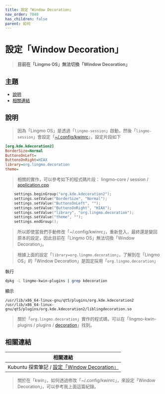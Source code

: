 ```yaml
---
title: 設定「Window Decoration」
nav_order: 7040
has_children: false
parent: 如何
---
```



# 設定「Window Decoration」

> **目前在「Lingmo OS」無法切換「Window Decoration」**




## 主題

* [說明](#說明)
* [相關連結](#相關連結)




## 說明

> 因為「Lingmo OS」是透過「`lingmo-session`」啟動，然後「`lingmo-session`」會設定「[~/.config/kwinrc](https://github.com/samwhelp/lingmo-adjustment/blob/main/prototype/main/lingmo-config/locale/en_us/Lingmo-Dark/asset/overlay/etc/skel/.config/kwinrc#L72-L77)」，設定片段如下

``` ini
[org.kde.kdecoration2]
BorderSize=Normal
ButtonsOnLeft=
ButtonsOnRight=HIAX
library=org.lingmo.decoration
theme=
```

> 相關的實作，可以參考如下的程式碼片段： lingmo-core / session / [application.cpp](https://github.com/LingmoOS/lingmo-core/blob/main/session/application.cpp#L318-L324)

``` cpp
    settings.beginGroup("org.kde.kdecoration2");
    settings.setValue("BorderSize", "Normal");
    settings.setValue("ButtonsOnLeft", "");
    settings.setValue("ButtonsOnRight", "HIAX");
    settings.setValue("library", "org.lingmo.decoration");
    settings.setValue("theme", "");
    settings.endGroup();
```

> 所以即使當我們手動修改「~/.config/kwinrc」，重新登入，最終還是變回原本的設定，因此目前在「Lingmo OS」無法切換「Window Decoration」。

> 根據上面的設定「`library=org.lingmo.decoration`」，了解到在「Lingmo OS」的「Window Decoration」是固定採用「`org.lingmo.decoration`」

執行

``` sh
dpkg -L lingmo-kwin-plugins | grep kdecoration
```

顯示

```
/usr/lib/x86_64-linux-gnu/qt5/plugins/org.kde.kdecoration2
/usr/lib/x86_64-linux-gnu/qt5/plugins/org.kde.kdecoration2/liblingdecoration.so
```

> 關於「`org.lingmo.decoration`」實作的程式碼，可以在「lingmo-kwin-plugins / plugins / [decoration](https://github.com/LingmoOS/lingmo-kwin-plugins/tree/main/plugins/decoration)」找到。




## 相關連結

| 相關連結 |
| ------- |
| Kubuntu 探索筆記 / [設定「Window Decoration」](https://samwhelp.github.io/note-about-kubuntu/read/howto/config-window-decoration.html) |

> 關於在「kwin」，如何透過修改「~/.config/kwinrc」，來設定「Window Decoration」，可以參考我上面這篇紀錄。
